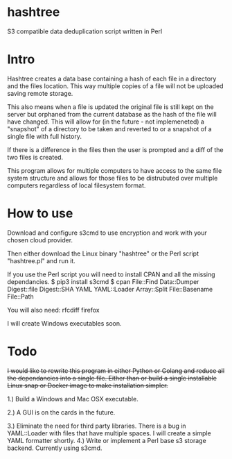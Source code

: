 # hashtree
S3 compatible data deduplication script written in Perl

# Intro
Hashtree creates a data base containing a hash of each file in a directory and the files location. This way multiple copies of a file will not be uploaded saving remote storage. 

This also means when a file is updated the original file is still kept on the server but orphaned from the current database as the hash of the file will have changed. This will allow for (in the future - not implemeneted) a "snapshot" of a directory to be taken and reverted to or a snapshot of a single file with full history.

If there is a difference in the files then the user is prompted and a diff of the two files is created.

This program allows for multiple computers to have access to the same file system structure and allows for those files to be distrubuted over multiple computers regardless of local filesystem format.

# How to use
Download and configure s3cmd to use encryption and work with your chosen cloud provider.

Then either download the Linux binary "hashtree" or the Perl script "hashtree.pl" and run it.

If you use the Perl script you will need to install CPAN and all the missing dependancies.
$ pip3 install s3cmd
$ cpan File::Find Data::Dumper Digest::file Digest::SHA YAML YAML::Loader Array::Split File::Basename File::Path

You will also need:
rfcdiff
firefox

I will create Windows executables soon.

# Todo
~~I would like to rewrite this program in either Python or Golang and reduce all the dependancies into a single file. Either than or build a single installable Linux snap or Docker image to make installation simpler.~~

1.) Build a Windows and Mac OSX executable.

2.) A GUI is on the cards in the future.

3.) Eliminate the need for third party libraries. There is a bug in YAML::Loader with files that have multiple spaces. I will create a simple YAML formatter shortly.
4.) Write or implement a Perl base s3 storage backend. Currently using s3cmd.
